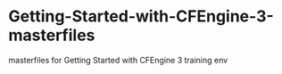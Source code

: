 Getting-Started-with-CFEngine-3-masterfiles
===========================================

masterfiles for Getting Started with CFEngine 3 training env